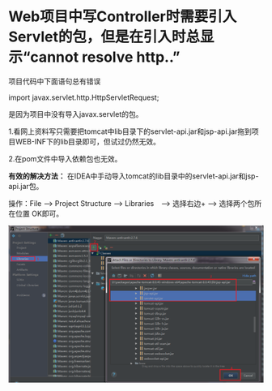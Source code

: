 # Web项目中写Controller时需要引入Servlet的包，但是在引入时总显示“cannot resolve http..” #


项目代码中下面语句总有错误

import javax.servlet.http.HttpServletRequest;

是因为项目中没有导入javax.servlet的包。

1.看网上资料写只需要把tomcat中lib目录下的servlet-api.jar和jsp-api.jar拖到项目WEB-INF下的lib目录即可，但试过仍然无效。

2.在pom文件中导入依赖包也无效。

**有效的解决方法：** 在IDEA中手动导入tomcat的lib目录中的servlet-api.jar和jsp-api.jar包。

操作：File ——> Project Structure ——> Libraries　——> 选择右边+ ——> 选择两个包所在位置 OK即可。

![](https://github.com/Nicole00/Learn-Material/blob/master/Pictures/3.png)
